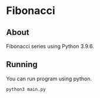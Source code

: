 # Fibonacci
## About
Fibonacci series using Python 3.9.6.
## Running
You can run program using python.
```
python3 main.py
```
